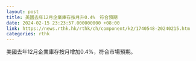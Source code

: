 ```yaml
---
layout: post
title: 美國去年12月企業庫存按月升0.4%　符合預期
date: 2024-02-15 23:23:57.000000000 +08:00
link: https://news.rthk.hk/rthk/ch/component/k2/1740548-20240215.htm
categories: rthk
---
```


美國去年12月企業庫存按月增加0.4%，符合市場預期。
